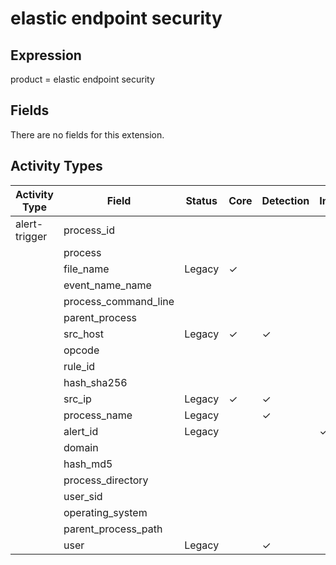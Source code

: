 elastic endpoint security
=========================

Expression
----------

product = elastic endpoint security

Fields
------

There are no fields for this extension.

Activity Types
--------------

| Activity Type | Field                | Status | Core     | Detection | Informational |
| ------------- | -------------------- | ------ | -------- | --------- | ------------- |
| alert-trigger | process_id           |        |          |           |               |
|               | process              |        |          |           |               |
|               | file_name            | Legacy | &#10003; |           |               |
|               | event_name_name      |        |          |           |               |
|               | process_command_line |        |          |           |               |
|               | parent_process       |        |          |           |               |
|               | src_host             | Legacy | &#10003; | &#10003;  |               |
|               | opcode               |        |          |           |               |
|               | rule_id              |        |          |           |               |
|               | hash_sha256          |        |          |           |               |
|               | src_ip               | Legacy | &#10003; | &#10003;  |               |
|               | process_name         | Legacy |          | &#10003;  |               |
|               | alert_id             | Legacy |          |           | &#10003;      |
|               | domain               |        |          |           |               |
|               | hash_md5             |        |          |           |               |
|               | process_directory    |        |          |           |               |
|               | user_sid             |        |          |           |               |
|               | operating_system     |        |          |           |               |
|               | parent_process_path  |        |          |           |               |
|               | user                 | Legacy |          | &#10003;  |               |

